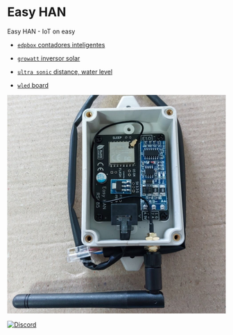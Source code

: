 # Easy HAN

Easy HAN - IoT on easy

- [```edpbox``` contadores inteligentes](./edpbox/)

- [```growatt``` inversor solar](./growatt/)

- [```ultra sonic``` distance, water level](./ultrasonic/)

- [```wled``` board](./wled/)

![Easy HAN RS485](./easy-han-5.jpg)

[![Discord](https://img.shields.io/discord/494714310518505472?style=plastic&logo=discord)](https://discord.gg/Mh9mTEA) 

